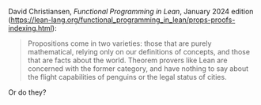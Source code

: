 


David Christiansen, _Functional Programming in Lean_, January 2024 edition   
(https://lean-lang.org/functional_programming_in_lean/props-proofs-indexing.html):

> Propositions come in two varieties: those that are purely
mathematical, relying only on our definitions of concepts, and
those that are facts about the world. Theorem provers like Lean
are concerned with the former category, and have nothing to say
about the flight capabilities of penguins or the legal status of
cities.

Or do they?
